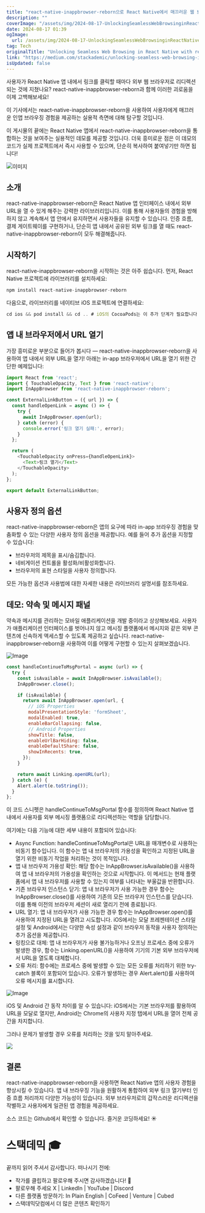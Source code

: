 ```yaml
---
title: "react-native-inappbrowser-reborn으로 React Native에서 매끄러운 웹 브라우징 구현 방법"
description: ""
coverImage: "/assets/img/2024-08-17-UnlockingSeamlessWebBrowsinginReactNativewithreact-native-inappbrowser-reborn_0.png"
date: 2024-08-17 01:39
ogImage: 
  url: /assets/img/2024-08-17-UnlockingSeamlessWebBrowsinginReactNativewithreact-native-inappbrowser-reborn_0.png
tag: Tech
originalTitle: "Unlocking Seamless Web Browsing in React Native with react-native-inappbrowser-reborn"
link: "https://medium.com/stackademic/unlocking-seamless-web-browsing-in-react-native-with-react-native-inappbrowser-reborn-7ea8c4381a49"
isUpdated: false
---
```



사용자가 React Native 앱 내에서 링크를 클릭할 때마다 외부 웹 브라우저로 리디렉션되는 것에 지쳤나요? react-native-inappbrowser-reborn과 함께 이러한 괴로움을 이제 고백해보세요!

이 기사에서는 react-native-inappbrowser-reborn을 사용하여 사용자에게 매끄러운 인앱 브라우징 경험을 제공하는 실용적 측면에 대해 탐구할 것입니다.

이 게시물의 끝에는 React Native 앱에서 react-native-inappbrowser-reborn을 통합하는 것을 보여주는 실용적인 데모를 제공할 것입니다. 더욱 흥미로운 점은 이 데모의 코드가 실제 프로젝트에서 즉시 사용할 수 있으며, 단순히 복사하여 붙여넣기만 하면 됩니다!

![이미지](/assets/img/2024-08-17-UnlockingSeamlessWebBrowsinginReactNativewithreact-native-inappbrowser-reborn_0.png)

<div class="content-ad"></div>

## 소개

react-native-inappbrowser-reborn은 React Native 앱 인터페이스 내에서 외부 URL을 열 수 있게 해주는 강력한 라이브러리입니다. 이를 통해 사용자들의 경험을 방해하지 않고 계속해서 앱 안에서 유지하면서 사용자들을 유지할 수 있습니다. 인증 흐름, 결제 게이트웨이를 구현하거나, 단순히 앱 내에서 공유된 외부 링크를 열 때도 react-native-inappbrowser-reborn이 모두 해결해줍니다.

## 시작하기

react-native-inappbrowser-reborn을 시작하는 것은 아주 쉽습니다. 먼저, React Native 프로젝트에 라이브러리를 설치하세요:

<div class="content-ad"></div>

```js
npm install react-native-inappbrowser-reborn
```

다음으로, 라이브러리를 네이티브 iOS 프로젝트에 연결하세요:

```js
cd ios && pod install && cd .. # iOS의 CocoaPods는 이 추가 단계가 필요합니다
```

## 앱 내 브라우저에서 URL 열기

<div class="content-ad"></div>

가장 흥미로운 부분으로 들어가 봅시다 — react-native-inappbrowser-reborn을 사용하여 앱 내에서 외부 URL을 열기! 아래는 in-app 브라우저에서 URL을 열기 위한 간단한 예제입니다:

```js
import React from 'react';
import { TouchableOpacity, Text } from 'react-native';
import InAppBrowser from 'react-native-inappbrowser-reborn';

const ExternalLinkButton = ({ url }) => {
  const handleOpenLink = async () => {
    try {
      await InAppBrowser.open(url);
    } catch (error) {
      console.error('링크 열기 실패:', error);
    }
  };

  return (
    <TouchableOpacity onPress={handleOpenLink}>
      <Text>링크 열기</Text>
    </TouchableOpacity>
  );
};

export default ExternalLinkButton;
```

## 사용자 정의 옵션

react-native-inappbrowser-reborn은 앱의 요구에 따라 in-app 브라우징 경험을 맞춤화할 수 있는 다양한 사용자 정의 옵션을 제공합니다. 예를 들어 추가 옵션을 지정할 수 있습니다:

<div class="content-ad"></div>

- 브라우저의 제목을 표시/숨김합니다.
- 네비게이션 컨트롤을 활성화/비활성화합니다.
- 브라우저의 표현 스타일을 사용자 정의합니다.

모든 가능한 옵션과 사용법에 대한 자세한 내용은 라이브러리 설명서를 참조하세요.

## 데모: 약속 및 메시지 패널

약속과 메시지를 관리하는 모바일 애플리케이션을 개발 중이라고 상상해보세요. 사용자가 애플리케이션 인터페이스를 벗어나지 않고 메시징 플랫폼에서 메시지와 같은 외부 콘텐츠에 신속하게 액세스할 수 있도록 제공하고 싶습니다. react-native-inappbrowser-reborn을 사용하여 이를 어떻게 구현할 수 있는지 살펴보겠습니다.

<div class="content-ad"></div>


![Image](https://miro.medium.com/v2/resize:fit:616/1*8rq4m8hcfPQaf0rRftTtYQ.gif)

```js
const handleContinueToMsgPortal = async (url) => {
  try {
    const isAvailable = await InAppBrowser.isAvailable();
    InAppBrowser.close();

    if (isAvailable) {
      return await InAppBrowser.open(url, {
        // iOS Properties
        modalPresentationStyle: 'formSheet',
        modalEnabled: true,
        enableBarCollapsing: false,
        // Android Properties
        showTitle: false,
        enableUrlBarHiding: false,
        enableDefaultShare: false,
        showInRecents: true,
      });
    }

    return await Linking.openURL(url);
  } catch (e) {
    Alert.alert(e.toString());
  }
};
```

이 코드 스니펫은 handleContinueToMsgPortal 함수를 정의하며 React Native 앱 내에서 사용자를 외부 메시징 플랫폼으로 리디렉션하는 역할을 담당합니다.

여기에는 다음 기능에 대한 세부 내용이 포함되어 있습니다:


<div class="content-ad"></div>

- Async Function: handleContinueToMsgPortal은 URL을 매개변수로 사용하는 비동기 함수입니다. 이 함수는 앱 내 브라우저의 가용성을 확인하고 지정된 URL을 열기 위한 비동기 작업을 처리하는 것이 목적입니다.
- 앱 내 브라우저 가용성 확인: 해당 함수는 InAppBrowser.isAvailable()을 사용하여 앱 내 브라우저의 가용성을 확인하는 것으로 시작합니다. 이 메서드는 현재 플랫폼에서 앱 내 브라우저를 사용할 수 있는지 여부를 나타내는 부울값을 반환합니다.
- 기존 브라우저 인스턴스 닫기: 앱 내 브라우저가 사용 가능한 경우 함수는 InAppBrowser.close()를 사용하여 기존의 모든 브라우저 인스턴스를 닫습니다. 이를 통해 이전의 브라우저 세션이 새로 열리기 전에 종료됩니다.
- URL 열기: 앱 내 브라우저가 사용 가능한 경우 함수는 InAppBrowser.open()를 사용하여 지정된 URL을 열려고 시도합니다. iOS에서는 모달 프레젠테이션 스타일 설정 및 Android에서는 다양한 속성 설정과 같이 브라우저 동작을 사용자 정의하는 추가 옵션을 제공합니다.
- 링킹으로 대체: 앱 내 브라우저가 사용 불가능하거나 오프닝 프로세스 중에 오류가 발생한 경우, 함수는 Linking.openURL()을 사용하여 기기의 기본 외부 브라우저에서 URL을 열도록 대체합니다.
- 오류 처리: 함수에는 프로세스 중에 발생할 수 있는 모든 오류를 처리하기 위한 try-catch 블록이 포함되어 있습니다. 오류가 발생하는 경우 Alert.alert()를 사용하여 오류 메시지를 표시합니다.

![Image](https://miro.medium.com/v2/resize:fit:592/1*hjYVhtRAnkrQilqqDytROQ.gif)

iOS 및 Android 간 동작 차이를 알 수 있습니다: iOS에서는 기본 브라우저를 활용하여 URL을 모달로 열지만, Android는 Chrome의 사용자 지정 탭에서 URL을 열어 전체 공간을 차지합니다.

그러나 문제가 발생할 경우 오류를 처리하는 것을 잊지 말아주세요.

<div class="content-ad"></div>

<img src="https://miro.medium.com/v2/resize:fit:616/1*7yw_Hq1x1l5nCojM7YBNaA.gif" />

## 결론

react-native-inappbrowser-reborn을 사용하면 React Native 앱의 사용자 경험을 향상시킬 수 있습니다. 앱 내 브라우징 기능을 원활하게 통합하여 외부 링크 열기부터 인증 흐름 처리까지 다양한 가능성이 있습니다. 외부 브라우저로의 갑작스러운 리디렉션을 작별하고 사용자에게 일관된 앱 경험을 제공하세요.

소스 코드는 Github에서 확인할 수 있습니다. 즐거운 코딩하세요! ☀️

<div class="content-ad"></div>

# 스택데믹 🎓

끝까지 읽어 주셔서 감사합니다. 떠나시기 전에:

- 작가를 클립하고 팔로우해 주시면 감사하겠습니다! 👏
- 팔로우해 주세요 X | LinkedIn | YouTube | Discord
- 다른 플랫폼 방문하기: In Plain English | CoFeed | Venture | Cubed
- 스택데믹닷컴에서 더 많은 콘텐츠 확인하기